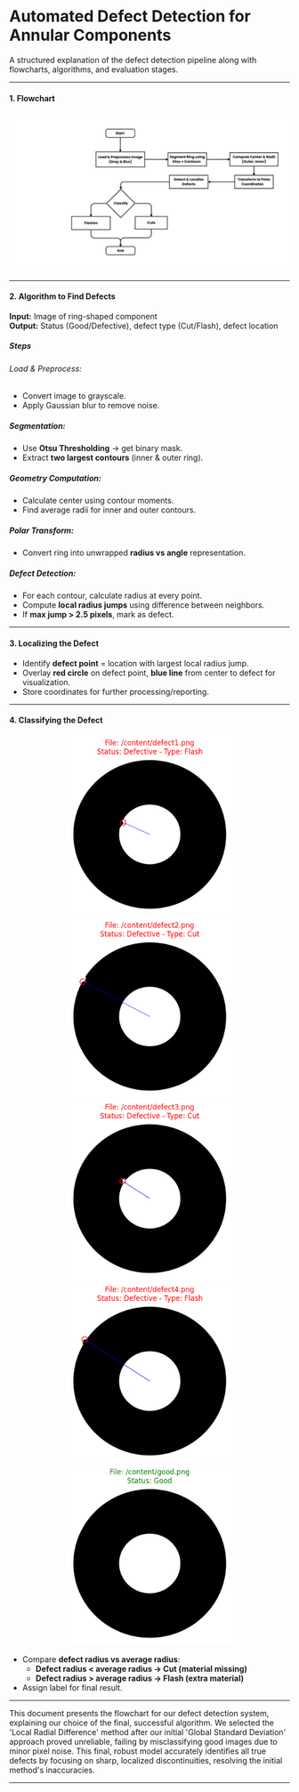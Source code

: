 # Automated Defect Detection for Annular Components

A structured explanation of the defect detection pipeline along with flowcharts, algorithms, and evaluation stages.

---

#### 1. Flowchart

<div align="center">
  <img src="./images/Flow_Chart.jpg" alt="Defect Detection Flowchart" width="700">
</div>

---

#### 2. Algorithm to Find Defects

**Input:** Image of ring-shaped component  
**Output:** Status (Good/Defective), defect type (Cut/Flash), defect location  

##### Steps

###### Load & Preprocess:
- Convert image to grayscale.
- Apply Gaussian blur to remove noise.

##### Segmentation:
- Use **Otsu Thresholding** → get binary mask.
- Extract **two largest contours** (inner & outer ring).

##### Geometry Computation:
- Calculate center using contour moments.
- Find average radii for inner and outer contours.

##### Polar Transform:
- Convert ring into unwrapped **radius vs angle** representation.

##### Defect Detection:
- For each contour, calculate radius at every point.
- Compute **local radius jumps** using difference between neighbors.
- If **max jump > 2.5 pixels**, mark as defect.

---

#### 3. Localizing the Defect 

- Identify **defect point** = location with largest local radius jump.
- Overlay **red circle** on defect point, **blue line** from center to defect for visualization.
- Store coordinates for further processing/reporting.

---

#### 4. Classifying the Defect

<div align="center">
  <img src="./images/Output1.png" alt="Results Visualization" width="300">
  <img src="./images/Output2.png" alt="Results Visualization" width="300">
  <img src="./images/Output3.png" alt="Results Visualization" width="300">
  <img src="./images/Output4.png" alt="Results Visualization" width="300">
  <img src="./images/Output5.png" alt="Results Visualization" width="300">
</div>

- Compare **defect radius vs average radius**:
  - **Defect radius < average radius → Cut (material missing)**  
  - **Defect radius > average radius → Flash (extra material)**  
- Assign label for final result.

---

This document presents the flowchart for our defect detection system, explaining our choice of the final, successful algorithm.
We selected the 'Local Radial Difference' method after our initial 'Global Standard Deviation' approach proved unreliable, failing by misclassifying good images due to minor pixel noise.
This final, robust model accurately identifies all true defects by focusing on sharp, localized discontinuities, resolving the initial method's inaccuracies.

---
